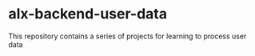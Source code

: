 # alx-backend-user-data

This repository contains a series of projects for learning to process user data
